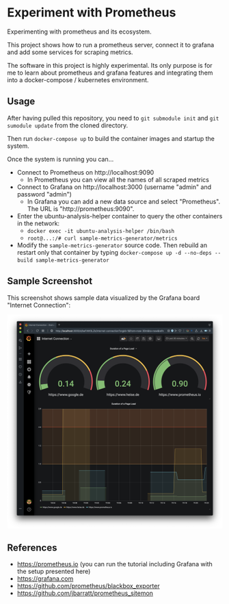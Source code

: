 # Experiment with Prometheus

Experimenting with prometheus and its ecosystem.

This project shows how to run a prometheus server, connect it to grafana and add some services for scraping metrics.

The software in this project is highly experimental. Its only purpose is for me to learn about prometheus and grafana features and integrating them into a docker-compose / kubernetes environment.

## Usage

After having pulled this repository, you need to `git submodule init` and `git sumodule update` from the cloned directory.

Then run `docker-compose up` to build the container images and startup the system.

Once the system is running you can...

* Connect to Prometheus on http://localhost:9090
  * In Prometheus you can view all the names of all scraped metrics
* Connect to Grafana on http://localhost:3000 (username "admin" and password "admin")
  * In Grafana you can add a new data source and select "Prometheus". The URL is "http://prometheus:9090".
* Enter the ubuntu-analysis-helper container to query the other containers in the network:
  * `docker exec -it ubuntu-analysis-helper /bin/bash`
  * `root@...:/# curl sample-metrics-generator/metrics`
* Modify the `sample-metrics-generator` source code. Then rebuild an restart only that container by typing
  `docker-compose up -d --no-deps --build sample-metrics-generator`

## Sample Screenshot

This screenshot shows sample data visualized by the Grafana board "Internet Connection":

![Sample Screenshot of Internet Connection Monitoring](docs/sample.png)

## References

* https://prometheus.io (you can run the tutorial including Grafana with the setup presented here)
* https://grafana.com
* https://github.com/prometheus/blackbox_exporter
* https://github.com/jbarratt/prometheus_sitemon